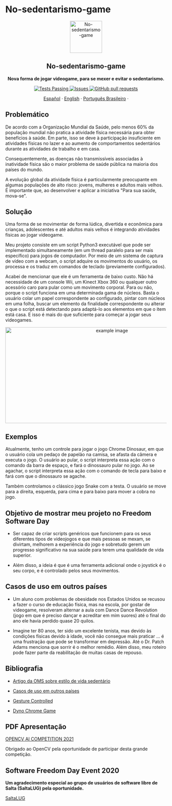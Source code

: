 # No-sedentarismo-game

<p align="center">
 <img width="100px" src="https://github.com/cabustillo13/No-sedentarismo-game/blob/master/Recursos/videojuegos.svg" align="center" alt="No-sedentarismo-game" />
 <h2 align="center">No-sedentarismo-game</h2>
 <p align="center"><b>Nova forma de jogar videogame, para se mexer e evitar o sedentarismo.</b></p>

</p>
  <p align="center">
    <a href="https://github.com/cabustillo13/No-sedentarismo-game/actions/new">
      <img alt="Tests Passing" src="https://github.com/anuraghazra/github-readme-stats/workflows/Test/badge.svg" />
    </a>
        <a href="https://github.com/cabustillo13/No-sedentarismo-game/issues">
      <img alt="Issues" src="https://img.shields.io/github/issues/cabustillo13/No-sedentarismo-game?color=0088ff" />
    </a>
    <a href="https://github.com/cabustillo13/No-sedentarismo-game/pulls">
      <img alt="GitHub pull requests" src="https://img.shields.io/github/issues-pr/cabustillo13/No-sedentarismo-game?color=0088ff" />
    </a>
    <br />
    <p align="center">
    <a href="https://github.com/cabustillo13/No-sedentarismo-game/blob/master/README.md">Español</a>
    ·
    <a href="https://github.com/cabustillo13/No-sedentarismo-game/blob/master/Recursos/English.md">English</a>
    ·
    <a href="https://github.com/cabustillo13/No-sedentarismo-game/blob/master/Recursos/Portugues.md">Português Brasileiro</a>
    ·
  </p>
</p>

## Problemático

De acordo com a Organização Mundial da Saúde, pelo menos 60% da população mundial não pratica a atividade física necessária para obter benefícios à saúde. Em parte, isso se deve à participação insuficiente em atividades físicas no lazer e ao aumento de comportamentos sedentários durante as atividades de trabalho e em casa.

Consequentemente, as doenças não transmissíveis associadas à inatividade física são o maior problema de saúde pública na maioria dos países do mundo.

A evolução global da atividade física é particularmente preocupante em algumas populações de alto risco: jovens, mulheres e adultos mais velhos. É importante que, ao desenvolver e aplicar a iniciativa "Para sua saúde, mova-se".

## Solução

Uma forma de se movimentar de forma lúdica, divertida e econômica para crianças, adolescentes e até adultos mais velhos é integrando atividades físicas ao jogar videogame.

Meu projeto consiste em um script Python3 executável que pode ser implementado simultaneamente (em um thread paralelo para ser mais específico) para jogos de computador. Por meio de um sistema de captura de vídeo com a webcam, o script adquire os movimentos do usuário, os processa e os traduz em comandos de teclado (previamente configurados).

Acabei de mencionar que ele é um ferramenta de baixo custo. Não há necessidade de um console Wii, um Kinect Xbox 360 ou qualquer outro acessório caro para pular como um movimento corporal. Para ou não, porque o script funciona em uma determinada gama de núcleos. Basta o usuário colar um papel correspondente ao configurado, pintar com núcleos em uma folha, buscar um elemento da finalidade correspondente ou alterar o que o script está detectando para adaptá-lo aos elementos em que o item está casa. E isso é mais do que suficiente para começar a jogar seus videogames.
<p align="center"><img src="https://github.com/cabustillo13/No-sedentarismo-game/blob/master/Recursos/photo1.png" alt="example image" height="300" width="650"></p>

## Exemplos

Atualmente, tenho um controle para jogar o jogo Chrome Dinosaur, em que o usuário cola um pedaço de papelão na camisa, se afasta da câmera e executa o jogo. O usuário ao pular, o script interpreta essa ação com o comando da barra de espaço, e fará o dinossauro pular no jogo. Ao se agachar, o script interpreta essa ação com o comando de tecla para baixo e fará com que o dinossauro se agache.

Também controlamos o clássico jogo Snake com a testa. O usuário se move para a direita, esquerda, para cima e para baixo para mover a cobra no jogo.

## Objetivo de mostrar meu projeto no Freedom Software Day

* Ser capaz de criar scripts genéricos que funcionem para os seus diferentes tipos de videojogos e que mais pessoas se mexam, se divirtam, melhorem a experiência do jogo e sobretudo gerem um progresso significativo na sua saúde para terem uma qualidade de vida superior.

* Além disso, a ideia é que é uma ferramenta adicional onde o joystick é o seu corpo, e é controlado pelos seus movimentos.

## Casos de uso em outros países

* Um aluno com problemas de obesidade nos Estados Unidos se recusou a fazer o curso de educação física, mas na escola, por gostar de videogame, resolveram alternar a aula com Dance Dance Revolution (jogo em que é preciso dançar e acreditar em mim suores) até o final do ano ele havia perdido quase 20 quilos.

* Imagine ter 80 anos, ter sido um excelente tenista, mas devido às condições físicas devido à idade, você não consegue mais praticar ... é uma frustração que pode se transformar em depressão. Até o Dr. Patch Adams menciona que sorrir é o melhor remédio. Além disso, meu roteiro pode fazer parte da reabilitação de muitas casas de repouso.

## Bibliografia

* [Artigo da OMS sobre estilo de vida sedentário](https://www.who.int/dietphysicalactivity/factsheet_inactivity/es/)

* [Casos de uso em outros países](https://gestion.pe/blog/juegomaniaticos/2017/04/los-videojuegos-y-el-sedentarismo.html/?ref=gesr)

* [Gesture Controlled](https://github.com/mohitwildbeast/Gesture-Controlled-Snake-Game)

* [Dyno Chrome Game](https://www.pygame.org/news)

## PDF Apresentação
[OPENCV AI COMPETITION 2021](https://github.com/cabustillo13/No-sedentarismo-game/blob/master/Recursos/OpenCV_AI_Competition___Mendoza_Cracken_13.pdf)

Obrigado ao OpenCV pela oportunidade de participar desta grande competição.

## Software Freedom Day Event 2020

**Um agradecimento especial ao grupo de usuários de software libre de Salta (SaltaLUG) pela oportunidade.**

[SaltaLUG](http://wiki.softwarefreedomday.org/2020/Argentina/Salta/SaltaLUG)
